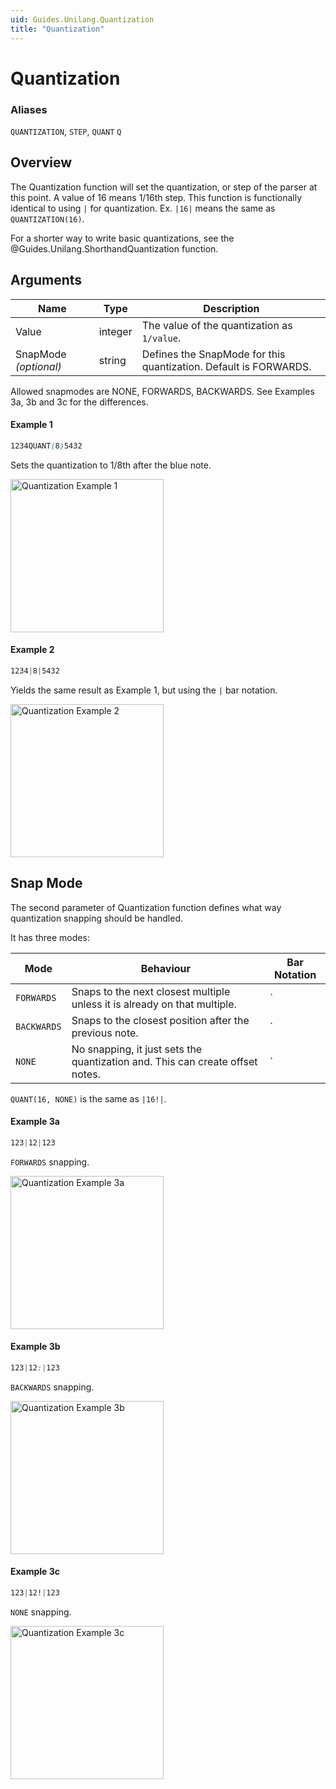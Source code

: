 ```yaml
---
uid: Guides.Unilang.Quantization
title: "Quantization"
---
```


# Quantization
### Aliases
`QUANTIZATION`, `STEP`, `QUANT` `Q`

## Overview
The Quantization function will set the quantization, or step of the parser at this point. A value of 16 means 1/16th step.
This function is functionally identical to using `|` for quantization. Ex. `|16|` means the same as `QUANTIZATION(16)`.

For a shorter way to write basic quantizations, see the @Guides.Unilang.ShorthandQuantization function.

## Arguments
| Name                  | Type    | Description                                                      |
| --------------------- | ------- | ---------------------------------------------------------------- |
| Value                 | integer | The value of the quantization as `1/value`.                      |
| SnapMode *(optional)* | string  | Defines the SnapMode for this quantization. Default is FORWARDS. |

Allowed snapmodes are NONE, FORWARDS, BACKWARDS.
See Examples 3a, 3b and 3c for the differences.

#### Example 1
```css
1234QUANT(8)5432
```
Sets the quantization to 1/8th after the blue note.

<img src="/images/unilang_examples/quantization/example1.png" alt="Quantization Example 1" style="width:245px;"/>

#### Example 2
```css
1234|8|5432
```
Yields the same result as Example 1, but using the `|` bar notation.

<img src="/images/unilang_examples/quantization/example1.png" alt="Quantization Example 2" style="width:245px;"/>

## Snap Mode
The second parameter of Quantization function defines what way quantization snapping should be handled.

It has three modes:

| Mode        | Behaviour                                                                     | Bar Notation                |
| ----------- | ----------------------------------------------------------------------------- | --------------------------- |
| `FORWARDS`  | Snaps to the next closest multiple unless it is already on that multiple.     | `|16|` - No Extra character |
| `BACKWARDS` | Snaps to the closest position after the previous note.                        | `|16:|` - Colon             |
| `NONE`      | No snapping, it just sets the quantization and. This can create offset notes. | `|16!|` - Exclamation Mark  |

`QUANT(16, NONE)` is the same as `|16!|`.

#### Example 3a

```css
123|12|123
```
`FORWARDS` snapping.

<img src="/images/unilang_examples/quantization/example3a.png" alt="Quantization Example 3a" style="width:245px;"/>

#### Example 3b

```css
123|12:|123
```
`BACKWARDS` snapping.

<img src="/images/unilang_examples/quantization/example3b.png" alt="Quantization Example 3b" style="width:245px;"/>

#### Example 3c

```css
123|12!|123
```
`NONE` snapping.

<img src="/images/unilang_examples/quantization/example3c.png" alt="Quantization Example 3c" style="width:245px;"/>
